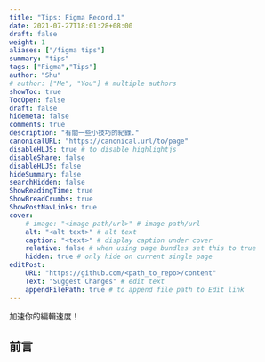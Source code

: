 ```yaml
---
title: "Tips: Figma Record.1"
date: 2021-07-27T18:01:28+08:00
draft: false
weight: 1
aliases: ["/figma tips"]
summary: "tips"
tags: ["Figma","Tips"]
author: "Shu"
# author: ["Me", "You"] # multiple authors
showToc: true
TocOpen: false
draft: false
hidemeta: false
comments: true
description: "有關一些小技巧的紀錄."
canonicalURL: "https://canonical.url/to/page"
disableHLJS: true # to disable highlightjs
disableShare: false
disableHLJS: false
hideSummary: false
searchHidden: false
ShowReadingTime: true
ShowBreadCrumbs: true
ShowPostNavLinks: true
cover:
    # image: "<image path/url>" # image path/url
    alt: "<alt text>" # alt text
    caption: "<text>" # display caption under cover
    relative: false # when using page bundles set this to true
    hidden: true # only hide on current single page
editPost:
    URL: "https://github.com/<path_to_repo>/content"
    Text: "Suggest Changes" # edit text
    appendFilePath: true # to append file path to Edit link
---
```

加速你的編輯速度！
## 前言
